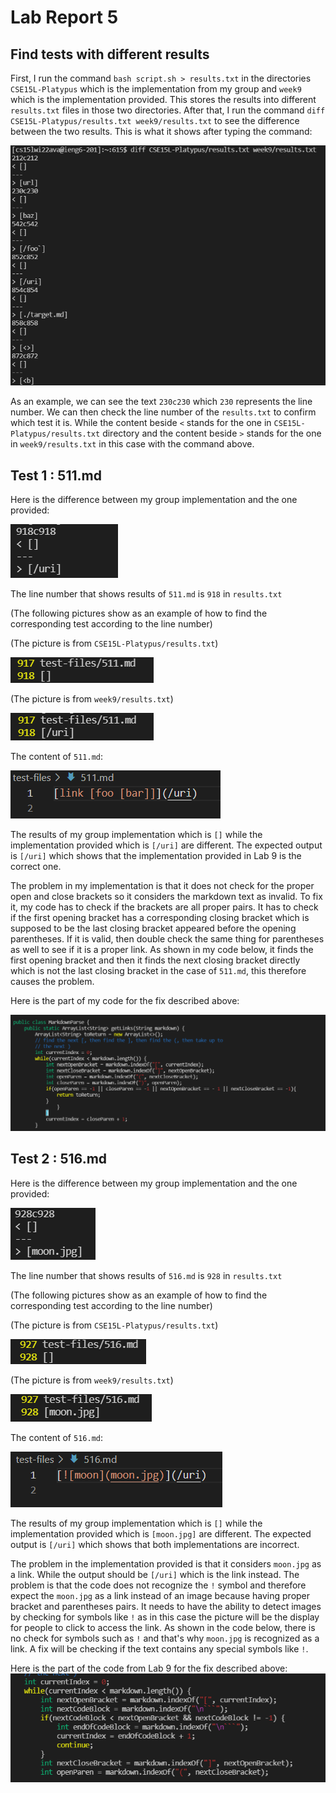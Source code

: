 # Lab Report 5
## Find tests with different results
First, I run the command ```bash script.sh > results.txt``` in the directories ```CSE15L-Platypus``` which is the implementation from my group and ```week9``` which is the implementation provided. This stores the results into different ```results.txt``` files in those two directories. After that, I run the command ```diff CSE15L-Platypus/results.txt week9/results.txt``` to see the difference between the two results. This is what it shows after typing the command:

![Image](Photo/lab5screenshot1.png)

As an example, we can see the text ```230c230``` which ```230``` represents the line number. We can then check the line number of the ```results.txt``` to confirm which test it is. While the content beside ```<``` stands for the one in ```CSE15L-Platypus/results.txt``` directory and the content beside ```>``` stands for the one in ```week9/results.txt``` in this case with the command above.

## Test 1 : 511.md
Here is the difference between my group implementation and the one provided:

![Image](Photo/lab5screenshot2.png)

The line number that shows results of ```511.md``` is ```918``` in ```results.txt```

(The following pictures show as an example of how to find the corresponding test according to the line number)

(The picture is from ```CSE15L-Platypus/results.txt```)

 ![Image](Photo/lab5screenshot11.png)

(The picture is from ```week9/results.txt```)

 ![Image](Photo/lab5screenshot3.png)

 The content of ```511.md```:

 ![Image](Photo/lab5screenshot6.png)

 The results of my group implementation which is ```[]``` while the implementation provided which is ```[/uri]``` are different. The expected output is ```[/uri]``` which shows that the implementation provided in Lab 9 is the correct one.

The problem in my implementation is that it does not check for the proper open and close brackets so it considers the markdown text as invalid. To fix it, my code has to check if the brackets are all proper pairs. It has to check if the first opening bracket has a corresponding closing bracket which is supposed to be the last closing bracket appeared before the opening parentheses. If it is valid, then double check the same thing for parentheses as well to see if it is a proper link. As shown in my code below, it finds the first opening bracket and then it finds the next closing bracket directly which is not the last closing bracket in the case of ```511.md```, this therefore causes the problem.

Here is the part of my code for the fix described above:

 ![Image](Photo/lab5screenshot7.png)


## Test 2 : 516.md
Here is the difference between my group implementation and the one provided:

![Image](Photo/lab5screenshot4.png)

The line number that shows results of ```516.md``` is ```928``` in ```results.txt```

(The following pictures show as an example of how to find the corresponding test according to the line number)

(The picture is from ```CSE15L-Platypus/results.txt```)

 ![Image](Photo/lab5screenshot10.png)

(The picture is from ```week9/results.txt```)

 ![Image](Photo/lab5screenshot5.png)

  The content of ```516.md```:

 ![Image](Photo/lab5screenshot8.png)

  The results of my group implementation which is ```[]``` while the implementation provided which is ```[moon.jpg]``` are different. The expected output is ```[/uri]``` which shows that both implementations are incorrect.
  
  The problem in the implementation provided is that it considers ```moon.jpg``` as a link. While the output should be ```[/uri]``` which is the link instead. The problem is that the code does not recognize the ```!``` symbol and therefore expect the ```moon.jpg``` as a link instead of an image because having proper bracket and parentheses pairs. It needs to have the ability to detect images by checking for symbols like ```!``` as in this case the picture will be the display for people to click to access the link. As shown in the code below, there is no check for symbols such as ```!``` and that's why ```moon.jpg``` is recognized as a link. A fix will be checking if the text contains any special symbols like ```!```.

  Here is the part of the code from Lab 9 for the fix described above:
![Image](Photo/lab5screenshot9.png)
